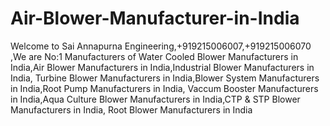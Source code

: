 # Air-Blower-Manufacturer-in-India
Welcome to Sai Annapurna Engineering,+919215006007,+919215006070 ,We are No:1 Manufacturers of Water Cooled Blower Manufacturers in India,Air Blower Manufacturers in India,Industrial Blower Manufacturers in India, Turbine Blower Manufacturers in India,Blower System Manufacturers in India,Root Pump Manufacturers in India, Vaccum Booster Manufacturers in India,Aqua Culture Blower Manufacturers in India,CTP &amp; STP Blower Manufacturers in India, Root Blower Manufacturers in India
